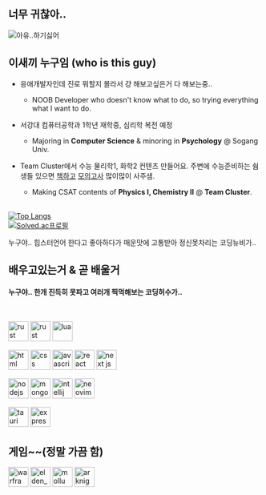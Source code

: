 
## 너무 귀찮아..

![아유..하기싫어](https://w.namu.la/s/e91fdba0ff20c0c8673365a039e2f2c73e2e923fccb1a21ba7af4ae587cbd62d503d86076ebdaf941ad98b2e18e4bec5d163fc7997d26a0df4563cee3e93ba26f4289e6ce246579a77cb5e63a535a8de19dcc2c8c8697eab827f38e447b68804)

## 이새끼 누구임 (who is this guy)
- 응애개발자인데 진로 뭐할지 몰라서 걍 해보고싶은거 다 해보는중..
  - NOOB Developer who doesn't know what to do, so trying everything what I want to do.  
- 서강대 컴퓨터공학과 1학년 재학중, 심리학 복전 예정 
  - Majoring in **Computer Science** & minoring in **Psychology** @ Sogang Univ.  
- Team Cluster에서 수능 물리학1, 화학2 컨텐츠 만들어요. 주변에 수능준비하는 쉄생들 있으면 [책](https://atom.ac/books/9700)[하고](https://atom.ac/books/9927) [모의고사](https://atom.ac/books/9917) 많이많이 사주샘.
  - Making CSAT contents of **Physics I, Chemistry II** @ **Team Cluster**. 
  
  <br>  
  
[![Top Langs](https://github-readme-stats.vercel.app/api/top-langs/?username=playteddypicker&layout=compact)](https://github.com/anuraghazra/github-readme-stats)  
[![Solved.ac프로필](http://mazassumnida.wtf/api/v2/generate_badge?boj=playteddypicker)](https://solved.ac/playteddypicker)

누구야.. 힙스터언어 한다고 좋아하다가 매운맛에 고통받아 정신못차리는 코딩뉴비가..

## 배우고있는거 & 곧 배울거

#### 누구야.. 한개 진득히 못파고 여러개 찍먹해보는 코딩허수가..
<br />

<a margin="10" href="https://www.rust-lang.org/" target="_blank"><img margin="10px" height="40" src="https://www.rust-lang.org/logos/rust-logo-512x512.png" alt="rust"></a>
<a margin="10" target="_blank"><img margin="10px" height="40" src="https://cdn.jsdelivr.net/gh/devicons/devicon/icons/cplusplus/cplusplus-original.svg" alt="rust"></a>
<a margin="10" target="_blank"><img margin="10px" height="40" src="https://cdn.jsdelivr.net/gh/devicons/devicon/icons/lua/lua-original.svg" alt="lua"></a>



<a margin="10" href="https://developer.mozilla.org/en-US/docs/Web/HTML" target="_blank"><img margin="10px" height="40" src="https://cdn.jsdelivr.net/gh/devicons/devicon/icons/html5/html5-original.svg" alt="html"></a>
<a margin="10" href="https://developer.mozilla.org/en-US/docs/Web/CSS" target="_blank"><img margin="10px" height="40" src="https://cdn.jsdelivr.net/gh/devicons/devicon/icons/css3/css3-original.svg" alt="css"></a>
<a margin="10" href="https://developer.mozilla.org/en-US/docs/Web/JavaScript" target="_blank"><img margin="10px" height="40" src="https://cdn.jsdelivr.net/gh/devicons/devicon/icons/javascript/javascript-original.svg" alt="javascript"></a>
<a margin="10" href="https://reactjs.org/" target="_blank"><img margin="10px" height="40" src="https://cdn.jsdelivr.net/gh/devicons/devicon/icons/react/react-original.svg" alt="react"></a>
<a margin="10" href="https://nextjs.org" target="_blank"><img margin="10px" height="40" src="https://github.com/abdoachhoubi/abdoachhoubi/blob/main/svgs/nextjs.svg" alt="next js"></a>


<a margin="10" href="https://nodejs.org" target="_blank"><img margin="10px" height="40" src="https://cdn.jsdelivr.net/gh/devicons/devicon/icons/nodejs/nodejs-original.svg" alt="nodejs"></a>
<a margin="10" href="https://mongodb.com" target="_blank"><img margin="10px" height="40" src="https://cdn.jsdelivr.net/gh/devicons/devicon/icons/mongodb/mongodb-original.svg" alt="mongodb"></a>
<a margin="10" href="https://www.jetbrains.com/idea/" target="_blank"><img margin="10px" height="40" src="https://cdn.jsdelivr.net/gh/devicons/devicon/icons/intellij/intellij-original.svg" alt="intellij IDEA"></a>
<a margin="10" href="https://neovim.io/" target="_blank"><img margin="10px" height="40" src="https://upload.wikimedia.org/wikipedia/commons/thumb/3/3a/Neovim-mark.svg/984px-Neovim-mark.svg.png?20150131093814" alt="neovim"></a>

<a margin="10" href="https://sanity.io" target="_blank"><img margin="10px" height="40" src="https://d33wubrfki0l68.cloudfront.net/4112b407ce93d899a0e499bbefa9fc172b11685e/8c3e9/ko/meta/tauri_logo_dark.svg" alt="tauri"></a>
<a margin="10" href="https://expressjs.com" target="_blank"><img margin="10px" height="40" src="https://github.com/abdoachhoubi/abdoachhoubi/blob/main/svgs/express.svg" alt="express"></a>
</div>


## 게임~~(정말 가끔 함)

<a margin="10" href="https://www.warframe.com" target="_blank"><img margin="10px" height="40" src="https://n9e5v4d8.ssl.hwcdn.net/images/longlanding/logo-white.png" alt="warframe"></a>
<a margin="10" href="https://store.steampowered.com/app/1245620/ELDEN_RING/" target="_blank"><img margin="10px" height="40" src="https://www.gadgetcrutches.com/wp-content/uploads/2021/12/Elden-Ring-logo.jpg" alt="elden_ring"></a>
<a margin="10" href="https://bluearchive.nexon.com" target="_blank"><img margin="10px" height="40" src="https://image.librewiki.net/5/5b/Pop_logo.png" alt="mollu"></a>
<a margin="10" href="https://www.arknights.kr/" target="_blank"><img margin="10px" height="40" src="https://webusstatic.yo-star.com/ark_kr_web/mobile/img/logo.d26fe41b.png" alt="arknights"></a>
